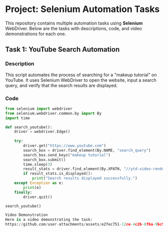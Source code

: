 # Project: Selenium Automation Tasks

This repository contains multiple automation tasks using **Selenium** WebDriver. Below are the tasks with descriptions, code, and video demonstrations for each one.

## Task 1: YouTube Search Automation

### Description
This script automates the process of searching for a "makeup tutorial" on YouTube. It uses Selenium WebDriver to open the website, input a search query, and verify that the search results are displayed.

### Code
```python
from selenium import webdriver
from selenium.webdriver.common.by import By
import time

def search_youtube():
    driver = webdriver.Edge()  
    
    try:
        driver.get("https://www.youtube.com")
        search_box = driver.find_element(By.NAME, "search_query")
        search_box.send_keys("makeup tutorial")
        search_box.submit()
        time.sleep(3)
        result_stats = driver.find_element(By.XPATH, "//ytd-video-renderer")
        if result_stats.is_displayed():
            print("Search results displayed successfully.")
    except Exception as e:
        print(e)
    finally:
        driver.quit()

search_youtube()

Video Demonstration
Here is a video demonstrating the task:
https://github.com/user-attachments/assets/e2fec751-12ce-4c2b-8f6a-9bc9a53f0ba2


